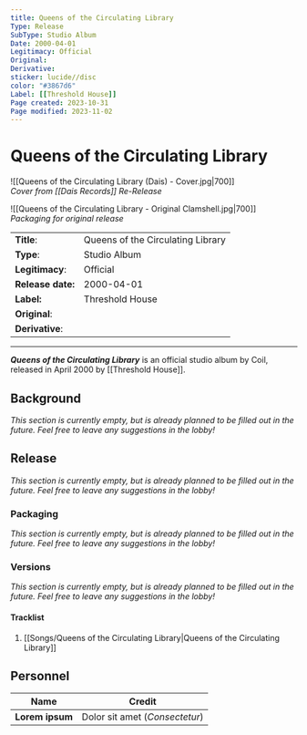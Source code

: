 ```yaml
---
title: Queens of the Circulating Library
Type: Release  
SubType: Studio Album
Date: 2000-04-01
Legitimacy: Official
Original: 
Derivative: 
sticker: lucide//disc
color: "#3867d6"
Label: [[Threshold House]]
Page created: 2023-10-31
Page modified: 2023-11-02
---
```


# Queens of the Circulating Library

![[Queens of the Circulating Library (Dais) - Cover.jpg|700]]  
*Cover from [[Dais Records]] Re-Release*

![[Queens of the Circulating Library - Original Clamshell.jpg|700]]  
*Packaging for original release*

|  |  |
| --- | --- |
| __Title__: | Queens of the Circulating Library |
| __Type__: | Studio Album |
| __Legitimacy__: | Official |
| __Release date:__ | 2000-04-01 |
| __Label:__ | Threshold House |
| __Original__: |  |
| __Derivative__: |  |

---

*__Queens of the Circulating Library__* is an official studio album by Coil, released in April 2000 by [[Threshold House]].

## Background

*This section is currently empty, but is already planned to be filled out in the future. Feel free to leave any suggestions in the lobby!*

## Release

*This section is currently empty, but is already planned to be filled out in the future. Feel free to leave any suggestions in the lobby!*

### Packaging

*This section is currently empty, but is already planned to be filled out in the future. Feel free to leave any suggestions in the lobby!*

### Versions

*This section is currently empty, but is already planned to be filled out in the future. Feel free to leave any suggestions in the lobby!*

#### Tracklist
1. [[Songs/Queens of the Circulating Library|Queens of the Circulating Library]]

## Personnel

| __Name__ |__Credit__ |
| --- | --- |
|__Lorem ipsum__|Dolor sit amet (*Consectetur*)|

[^1]:
